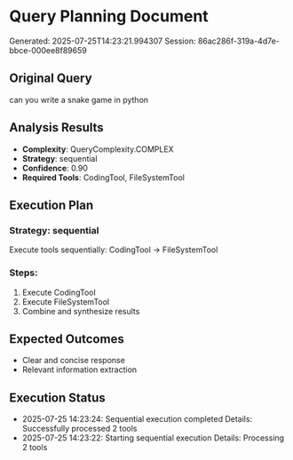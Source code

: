 # Query Planning Document
Generated: 2025-07-25T14:23:21.994307
Session: 86ac286f-319a-4d7e-bbce-000ee8f89659

## Original Query
can you write a snake game in python

## Analysis Results
- **Complexity**: QueryComplexity.COMPLEX
- **Strategy**: sequential
- **Confidence**: 0.90
- **Required Tools**: CodingTool, FileSystemTool

## Execution Plan
### Strategy: sequential
Execute tools sequentially: CodingTool -> FileSystemTool

### Steps:
1. Execute CodingTool
2. Execute FileSystemTool
3. Combine and synthesize results


## Expected Outcomes
- Clear and concise response
- Relevant information extraction


## Execution Status
- 2025-07-25 14:23:24: Sequential execution completed
  Details: Successfully processed 2 tools
- 2025-07-25 14:23:22: Starting sequential execution
  Details: Processing 2 tools